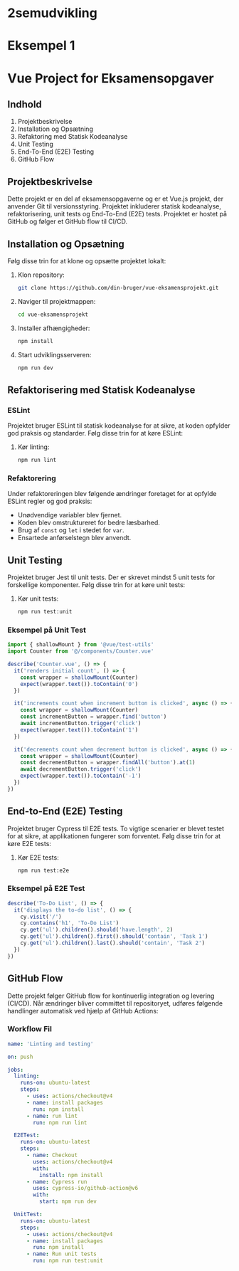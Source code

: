 # 2semudvikling

# Eksempel 1

# Vue Project for Eksamensopgaver

## Indhold
1. Projektbeskrivelse
2. Installation og Opsætning
3. Refaktoring med Statisk Kodeanalyse
4. Unit Testing
5. End-To-End (E2E) Testing
6. GitHub Flow

## Projektbeskrivelse
Dette projekt er en del af eksamensopgaverne og er et Vue.js projekt, der anvender Git til versionsstyring. Projektet inkluderer statisk kodeanalyse, refaktorisering, unit tests og End-To-End (E2E) tests. Projektet er hostet på GitHub og følger et GitHub flow til CI/CD.

## Installation og Opsætning
Følg disse trin for at klone og opsætte projektet lokalt:

1. Klon repository:
    ```sh
    git clone https://github.com/din-bruger/vue-eksamensprojekt.git
    ```
2. Naviger til projektmappen:
    ```sh
    cd vue-eksamensprojekt
    ```
3. Installer afhængigheder:
    ```sh
    npm install
    ```
4. Start udviklingsserveren:
    ```sh
    npm run dev
    ```

## Refaktorisering med Statisk Kodeanalyse
### ESLint
Projektet bruger ESLint til statisk kodeanalyse for at sikre, at koden opfylder god praksis og standarder. Følg disse trin for at køre ESLint:

1. Kør linting:
    ```sh
    npm run lint
    ```

### Refaktorering
Under refaktoreringen blev følgende ændringer foretaget for at opfylde ESLint regler og god praksis:
- Unødvendige variabler blev fjernet.
- Koden blev omstruktureret for bedre læsbarhed.
- Brug af `const` og `let` i stedet for `var`.
- Ensartede anførselstegn blev anvendt.

## Unit Testing
Projektet bruger Jest til unit tests. Der er skrevet mindst 5 unit tests for forskellige komponenter. Følg disse trin for at køre unit tests:

1. Kør unit tests:
    ```sh
    npm run test:unit
    ```

### Eksempel på Unit Test
```javascript
import { shallowMount } from '@vue/test-utils'
import Counter from '@/components/Counter.vue'

describe('Counter.vue', () => {
  it('renders initial count', () => {
    const wrapper = shallowMount(Counter)
    expect(wrapper.text()).toContain('0')
  })

  it('increments count when increment button is clicked', async () => {
    const wrapper = shallowMount(Counter)
    const incrementButton = wrapper.find('button')
    await incrementButton.trigger('click')
    expect(wrapper.text()).toContain('1')
  })

  it('decrements count when decrement button is clicked', async () => {
    const wrapper = shallowMount(Counter)
    const decrementButton = wrapper.findAll('button').at(1)
    await decrementButton.trigger('click')
    expect(wrapper.text()).toContain('-1')
  })
})
```
## End-to-End (E2E) Testing
Projektet bruger Cypress til E2E tests. To vigtige scenarier er blevet testet for at sikre, at applikationen fungerer som forventet. Følg disse trin for at køre E2E tests:

1. Kør E2E tests:
    ```sh
    npm run test:e2e
    ```

### Eksempel på E2E Test
```javascript
describe('To-Do List', () => {
  it('displays the to-do list', () => {
    cy.visit('/')
    cy.contains('h1', 'To-Do List')
    cy.get('ul').children().should('have.length', 2)
    cy.get('ul').children().first().should('contain', 'Task 1')
    cy.get('ul').children().last().should('contain', 'Task 2')
  })
})
```
## GitHub Flow
Dette projekt følger GitHub flow for kontinuerlig integration og levering (CI/CD). Når ændringer bliver committet til repositoryet, udføres følgende handlinger automatisk ved hjælp af GitHub Actions:

### Workflow Fil
```yaml
name: 'Linting and testing'

on: push

jobs:
  linting:
    runs-on: ubuntu-latest
    steps:
      - uses: actions/checkout@v4
      - name: install packages
        run: npm install
      - name: run lint
        run: npm run lint

  E2ETest:
    runs-on: ubuntu-latest
    steps:
      - name: Checkout
        uses: actions/checkout@v4
        with:
          install: npm install
      - name: Cypress run
        uses: cypress-io/github-action@v6
        with:
          start: npm run dev

  UnitTest:
    runs-on: ubuntu-latest
    steps:
      - uses: actions/checkout@v4
      - name: install packages
        run: npm install
      - name: Run unit tests
        run: npm run test:unit
```
